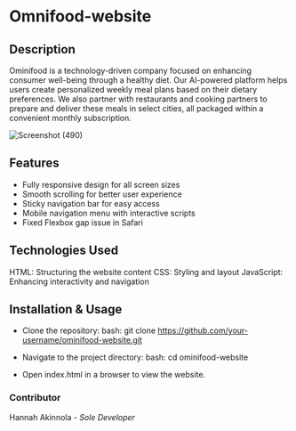 # Omnifood-website

## Description
Ominifood is a technology-driven company focused on enhancing consumer well-being through a healthy diet. Our AI-powered platform helps users create personalized weekly meal plans based on their dietary preferences. We also partner with restaurants and cooking partners to prepare and deliver these meals in select cities, all packaged within a convenient monthly subscription.

![Screenshot (490)](https://github.com/user-attachments/assets/bc32af5f-3ace-4b70-82a9-e136529dd63d)

## Features
- Fully responsive design for all screen sizes
- Smooth scrolling for better user experience
- Sticky navigation bar for easy access
- Mobile navigation menu with interactive scripts
- Fixed Flexbox gap issue in Safari
 
## Technologies Used
HTML: Structuring the website content
CSS: Styling and layout
JavaScript: Enhancing interactivity and navigation

## Installation & Usage
- Clone the repository:
bash: git clone https://github.com/your-username/ominifood-website.git

- Navigate to the project directory:
bash: cd ominifood-website

- Open index.html in a browser to view the website.
  
### Contributor
Hannah Akinnola - _Sole Developer_

